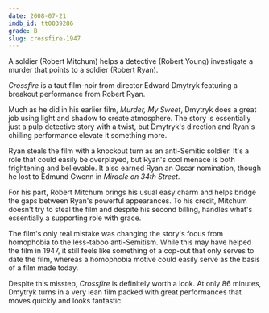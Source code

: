 ```yaml
---
date: 2008-07-21
imdb_id: tt0039286
grade: B
slug: crossfire-1947
---
```


A soldier (Robert Mitchum) helps a detective (Robert Young) investigate a murder that points to a soldier (Robert Ryan).

_Crossfire_ is a taut film-noir from director Edward Dmytryk featuring a breakout performance from Robert Ryan.

Much as he did in his earlier film, <span data-imdb-id="tt0037101">_Murder, My Sweet_</span>, Dmytryk does a great job using light and shadow to create atmosphere. The story is essentially just a pulp detective story with a twist, but Dmytryk's direction and Ryan's chilling performance elevate it something more.

Ryan steals the film with a knockout turn as an anti-Semitic soldier. It's a role that could easily be overplayed, but Ryan's cool menace is both frightening and believable. It also earned Ryan an Oscar nomination, though he lost to Edmund Gwenn in <span data-imdb-id="tt0039628">_Miracle on 34th Street_</span>.

For his part, Robert Mitchum brings his usual easy charm and helps bridge the gaps between Ryan's powerful appearances. To his credit, Mitchum doesn't try to steal the film and despite his second billing, handles what's essentially a supporting role with grace.

The film's only real mistake was changing the story's focus from homophobia to the less-taboo anti-Semitism. While this may have helped the film in 1947, it still feels like something of a cop-out that only serves to date the film, whereas a homophobia motive could easily serve as the basis of a film made today.

Despite this misstep, _Crossfire_ is definitely worth a look. At only 86 minutes, Dmytryk turns in a very lean film packed with great performances that moves quickly and looks fantastic.

